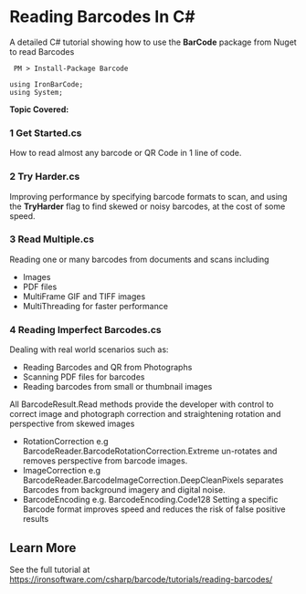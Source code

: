 # Reading Barcodes In C&num;

A detailed C# tutorial showing how to use the **BarCode** package from Nuget to read Barcodes 

```
 PM > Install-Package Barcode
```


```
using IronBarCode;
using System;
```

**Topic Covered:**


### 1 Get Started.cs
How to read almost any barcode or QR Code in 1 line of code.


### 2 Try Harder.cs
Improving performance by specifying barcode formats to scan, and using the **TryHarder** flag to find skewed or noisy barcodes, at the cost of some speed.


### 3 Read Multiple.cs

Reading one or many barcodes from documents and scans including

- Images
- PDF files
- MultiFrame GIF and TIFF images
- MultiThreading for faster performance


### 4 Reading Imperfect Barcodes.cs
Dealing with real world scenarios such as:

- Reading Barcodes and QR from Photographs
- Scanning PDF files for barcodes
- Reading barcodes from small or thumbnail images

All BarcodeResult.Read methods provide the developer with control to correct image and photograph correction and straightening rotation and perspective from skewed images
- RotationCorrection   e.g BarcodeReader.BarcodeRotationCorrection.Extreme  un-rotates and removes perspective from barcode images.
- ImageCorrection      e.g BarcodeReader.BarcodeImageCorrection.DeepCleanPixels  separates Barcodes from background imagery and digital noise.
- BarcodeEncoding      e.g. BarcodeEncoding.Code128  Setting a specific Barcode format improves speed and reduces the risk of false positive results


## Learn More

See the full tutorial at https://ironsoftware.com/csharp/barcode/tutorials/reading-barcodes/
